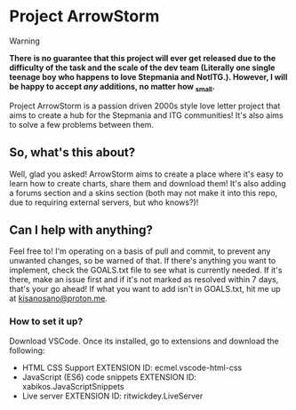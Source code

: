 # **Project ArrowStorm**

>[!WARNING]
>
>**There is no guarantee that this project will ever get released due to the difficulty of the task and the scale of the dev team (Literally one single teenage boy who happens to love Stepmania and NotITG.). However, I will be happy to accept *any* additions, no matter how <sub>small</sub>.**


Project ArrowStorm is a passion driven 2000s style love letter project that aims to create a hub for the Stepmania and ITG communities! It's also aims to solve a few problems between them.

## So, what's this about?

Well, glad you asked! ArrowStorm aims to create a place where it's easy to learn how to create charts, share them and download them! It's also adding a forums section and a skins section (both may not make it into this repo, due to requiring external servers, but who knows?)!

## Can I help with anything?

Feel free to! I'm operating on a basis of pull and commit, to prevent any unwanted changes, so be warned of that. If there's anything you want to implement, check the GOALS.txt file to see what is currently needed. If it's there, make an issue first and if it's not marked as resolved within 7 days, that's your go ahead! If what you want to add isn't in GOALS.txt, hit me up at <kisanosano@proton.me>.

### How to set it up?

Download VSCode. Once its installed, go to extensions and download the following:

- HTML CSS Support EXTENSION ID: ecmel.vscode-html-css
- JavaScript (ES6) code snippets EXTENSION ID: 	xabikos.JavaScriptSnippets
- Live server EXTENSION ID: ritwickdey.LiveServer


